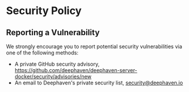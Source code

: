 # Security Policy

## Reporting a Vulnerability

We strongly encourage you to report potential security vulnerabilities via one of the following methods:

* A private GitHub security advisory, https://github.com/deephaven/deephaven-server-docker/security/advisories/new
* An email to Deephaven's private security list, security@deephaven.io
